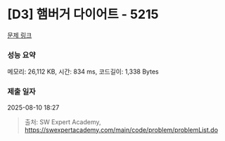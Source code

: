 # [D3] 햄버거 다이어트 - 5215 

[문제 링크](https://swexpertacademy.com/main/code/problem/problemDetail.do?contestProbId=AWT-lPB6dHUDFAVT) 

### 성능 요약

메모리: 26,112 KB, 시간: 834 ms, 코드길이: 1,338 Bytes

### 제출 일자

2025-08-10 18:27



> 출처: SW Expert Academy, https://swexpertacademy.com/main/code/problem/problemList.do